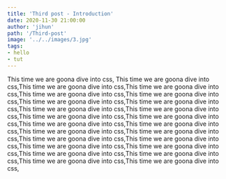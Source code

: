 ```yaml
---
title: 'Third post - Introduction'
date: 2020-11-30 21:00:00
author: 'jihun'
path: '/Third-post'
image: '../../images/3.jpg'
tags:
- hello
- tut
---
```


This time we are goona dive into css, This time we are goona dive into css,This time we are goona dive into css,This time we are goona dive into css,This time we are goona dive into css,This time we are goona dive into css,This time we are goona dive into css,This time we are goona dive into css,This time we are goona dive into css,This time we are goona dive into css,This time we are goona dive into css,This time we are goona dive into css,This time we are goona dive into css,This time we are goona dive into css,This time we are goona dive into css,This time we are goona dive into css,This time we are goona dive into css,This time we are goona dive into css,This time we are goona dive into css,This time we are goona dive into css,This time we are goona dive into css,This time we are goona dive into css,This time we are goona dive into css,This time we are goona dive into css,